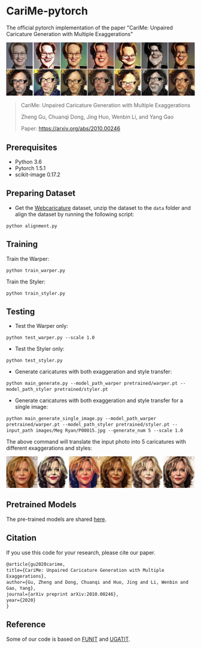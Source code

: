 # CariMe-pytorch


The official pytorch implementation of the paper "CariMe: Unpaired Caricature Generation with Multiple Exaggerations"

![examples](images/examples.png)

>CariMe: Unpaired Caricature Generation with Multiple Exaggerations
>
>Zheng Gu, Chuanqi Dong, Jing Huo, Wenbin Li, and Yang Gao
>
>Paper: https://arxiv.org/abs/2010.00246



## Prerequisites
- Python 3.6
- Pytorch 1.5.1
- scikit-image 0.17.2

## Preparing Dataset
- Get the [Webcaricature](https://cs.nju.edu.cn/rl/WebCaricature.htm) dataset, unzip the dataset to the `data` folder and align the dataset by running the following script:
```shell script
python alignment.py
```

## Training
Train the Warper:
```shell script
python train_warper.py
```
Train the Styler:
```shell script
python train_styler.py
```

## Testing
- Test the Warper only:
```shell script
python test_warper.py --scale 1.0
```

- Test the Styler only:
```shell script
python test_styler.py 
```

- Generate caricatures with both exaggeration and style transfer:
```shell script
python main_generate.py --model_path_warper pretrained/warper.pt --model_path_styler pretrained/styler.pt
```


- Generate caricatures with both exaggeration and style transfer for a single image:
```shell script
python main_generate_single_image.py --model_path_warper pretrained/warper.pt --model_path_styler pretrained/styler.pt --input_path images/Meg Ryan/P00015.jpg --generate_num 5 --scale 1.0 
```

The above command will translate the input photo into 5 caricatures with different exaggerations and styles:

![examples](images/Meg%20Ryan/P00015_gen.jpg)


## Pretrained Models
The pre-trained models are shared [here](https://drive.google.com/drive/folders/1hBdCqWZ-kqvVLOCz-j9faLNkIbifBr3t?usp=sharing).

## Citation
If you use this code for your research, please cite our paper.

    @article{gu2020carime,
    title={CariMe: Unpaired Caricature Generation with Multiple Exaggerations},
    author={Gu, Zheng and Dong, Chuanqi and Huo, Jing and Li, Wenbin and Gao, Yang},
    journal={arXiv preprint arXiv:2010.00246},
    year={2020}
    }


## Reference
Some of our code is based on [FUNIT](https://github.com/NVlabs/FUNIT) and [UGATIT](https://github.com/znxlwm/UGATIT-pytorch).